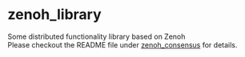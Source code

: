# zenoh_library
Some distributed functionality library based on Zenoh  
Please checkout the README file under [zenoh_consensus](https://github.com/eurc17/zenoh_library/tree/main/zenoh_consensus) for details.
